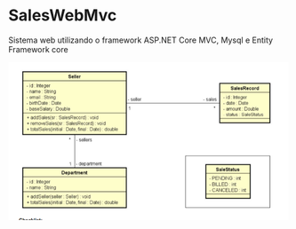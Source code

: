 # SalesWebMvc
Sistema web utilizando o framework ASP.NET Core MVC, Mysql e Entity Framework core

![](https://github.com/DiegoLins10/SalesWebMvc/blob/master/entities.png)
